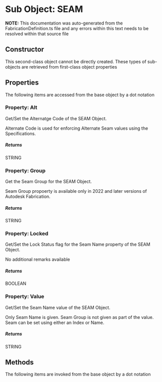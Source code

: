 # Sub Object: SEAM
**NOTE:** This documentation was auto-generated from the FabricationDefinition.ts file and any errors within this text needs to be resolved within that source file
## Constructor
This second-class object cannot be directly created. These types of sub-objects are retrieved from first-class object properties
## Properties
The following items are accessed from the base object by a dot notation
### Property: Alt
Get/Set the Alternatge Code of the SEAM Object.

Alternate Code is used for enforcing Alternate Seam values using the Specifications.
##### Returns
STRING
### Property: Group
Get the Seam Group for the SEAM Object.

Seam Group propoerty is available only in 2022 and later versions of Autodesk Fabrication.
##### Returns
STRING
### Property: Locked
Get/Set the Lock Status flag for the Seam Name property of the SEAM Object.

No additional remarks available
##### Returns
BOOLEAN
### Property: Value
Get/Set the Seam Name value of the SEAM Object.

Only Seam Name is given. Seam Group is not given as part of the value.
Seam can be set using either an Index or Name.
##### Returns
STRING
## Methods
The following items are invoked from the base object by a dot notation
